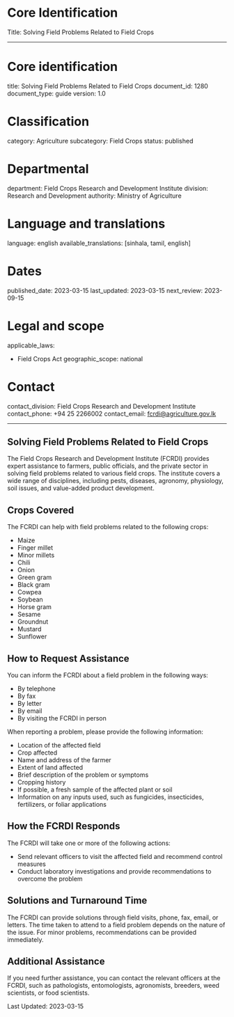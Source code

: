 # Core Identification
Title: Solving Field Problems Related to Field Crops

---
# Core identification
title: Solving Field Problems Related to Field Crops
document_id: 1280
document_type: guide
version: 1.0

# Classification
category: Agriculture
subcategory: Field Crops
status: published

# Departmental
department: Field Crops Research and Development Institute
division: Research and Development
authority: Ministry of Agriculture

# Language and translations
language: english
available_translations: [sinhala, tamil, english]

# Dates
published_date: 2023-03-15
last_updated: 2023-03-15
next_review: 2023-09-15

# Legal and scope
applicable_laws:
  - Field Crops Act
geographic_scope: national

# Contact
contact_division: Field Crops Research and Development Institute
contact_phone: +94 25 2266002
contact_email: fcrdi@agriculture.gov.lk

---

## Solving Field Problems Related to Field Crops

The Field Crops Research and Development Institute (FCRDI) provides expert assistance to farmers, public officials, and the private sector in solving field problems related to various field crops. The institute covers a wide range of disciplines, including pests, diseases, agronomy, physiology, soil issues, and value-added product development.

## Crops Covered

The FCRDI can help with field problems related to the following crops:
- Maize
- Finger millet
- Minor millets
- Chili
- Onion
- Green gram
- Black gram
- Cowpea
- Soybean
- Horse gram
- Sesame
- Groundnut
- Mustard
- Sunflower

## How to Request Assistance

You can inform the FCRDI about a field problem in the following ways:
- By telephone
- By fax
- By letter
- By email
- By visiting the FCRDI in person

When reporting a problem, please provide the following information:
- Location of the affected field
- Crop affected
- Name and address of the farmer
- Extent of land affected
- Brief description of the problem or symptoms
- Cropping history
- If possible, a fresh sample of the affected plant or soil
- Information on any inputs used, such as fungicides, insecticides, fertilizers, or foliar applications

## How the FCRDI Responds

The FCRDI will take one or more of the following actions:
- Send relevant officers to visit the affected field and recommend control measures
- Conduct laboratory investigations and provide recommendations to overcome the problem

## Solutions and Turnaround Time

The FCRDI can provide solutions through field visits, phone, fax, email, or letters. The time taken to attend to a field problem depends on the nature of the issue. For minor problems, recommendations can be provided immediately.

## Additional Assistance

If you need further assistance, you can contact the relevant officers at the FCRDI, such as pathologists, entomologists, agronomists, breeders, weed scientists, or food scientists.

Last Updated: 2023-03-15